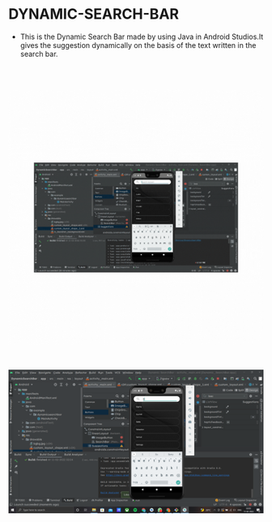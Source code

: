 # DYNAMIC-SEARCH-BAR

* This is the Dynamic Search Bar made by using Java in Android Studios.It gives the suggestion dynamically on the basis of the text written in the search bar.
<br>
<br>

![](https://github.com/Jigsaw-23122002/PHOTOS/blob/main/Untitled%20design%20(1).gif)

<br>

![](https://github.com/Jigsaw-23122002/PHOTOS/blob/main/Screenshot%20(479).png)
